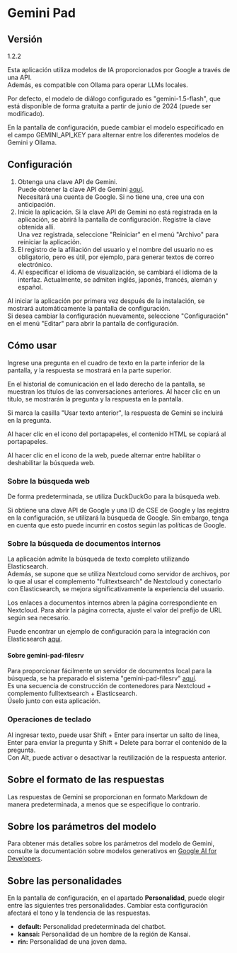# Gemini Pad

## Versión
1.2.2


Esta aplicación utiliza modelos de IA proporcionados por Google a través de una API.  
Además, es compatible con Ollama para operar LLMs locales.

Por defecto, el modelo de diálogo configurado es "gemini-1.5-flash", que está disponible de forma gratuita a partir de junio de 2024 (puede ser modificado).

En la pantalla de configuración, puede cambiar el modelo especificado en el campo GEMINI_API_KEY para alternar entre los diferentes modelos de Gemini y Ollama.

## Configuración

1. Obtenga una clave API de Gemini.  
   Puede obtener la clave API de Gemini [aquí](https://aistudio.google.com/app/prompts/new_freeform).  
   Necesitará una cuenta de Google. Si no tiene una, cree una con anticipación.
2. Inicie la aplicación. Si la clave API de Gemini no está registrada en la aplicación, se abrirá la pantalla de configuración. Registre la clave obtenida allí.  
   Una vez registrada, seleccione "Reiniciar" en el menú "Archivo" para reiniciar la aplicación.
3. El registro de la afiliación del usuario y el nombre del usuario no es obligatorio, pero es útil, por ejemplo, para generar textos de correo electrónico.
4. Al especificar el idioma de visualización, se cambiará el idioma de la interfaz. Actualmente, se admiten inglés, japonés, francés, alemán y español.

Al iniciar la aplicación por primera vez después de la instalación, se mostrará automáticamente la pantalla de configuración.  
Si desea cambiar la configuración nuevamente, seleccione "Configuración" en el menú "Editar" para abrir la pantalla de configuración.

## Cómo usar

Ingrese una pregunta en el cuadro de texto en la parte inferior de la pantalla, y la respuesta se mostrará en la parte superior.

En el historial de comunicación en el lado derecho de la pantalla, se muestran los títulos de las conversaciones anteriores. Al hacer clic en un título, se mostrarán la pregunta y la respuesta en la pantalla.

Si marca la casilla "Usar texto anterior", la respuesta de Gemini se incluirá en la pregunta.

Al hacer clic en el icono del portapapeles, el contenido HTML se copiará al portapapeles.

Al hacer clic en el icono de la web, puede alternar entre habilitar o deshabilitar la búsqueda web.

### Sobre la búsqueda web

De forma predeterminada, se utiliza DuckDuckGo para la búsqueda web.

Si obtiene una clave API de Google y una ID de CSE de Google y las registra en la configuración, se utilizará la búsqueda de Google. Sin embargo, tenga en cuenta que esto puede incurrir en costos según las políticas de Google.

### Sobre la búsqueda de documentos internos

La aplicación admite la búsqueda de texto completo utilizando Elasticsearch.  
Además, se supone que se utiliza Nextcloud como servidor de archivos, por lo que al usar el complemento "fulltextsearch" de Nextcloud y conectarlo con Elasticsearch, se mejora significativamente la experiencia del usuario.

Los enlaces a documentos internos abren la página correspondiente en Nextcloud. Para abrir la página correcta, ajuste el valor del prefijo de URL según sea necesario.

Puede encontrar un ejemplo de configuración para la integración con Elasticsearch [aquí](https://github.com/dtmoyaji/gemini-pad/wiki/Setting-for-Nextcloud---Elasticsearch-\(gemini%E2%80%90pad%E2%80%90filesrv\)).

#### Sobre gemini-pad-filesrv

Para proporcionar fácilmente un servidor de documentos local para la búsqueda, se ha preparado el sistema "gemini-pad-filesrv" [aquí](https://github.com/dtmoyaji/gemini-pad-filesrv).  
Es una secuencia de construcción de contenedores para Nextcloud + complemento fulltextsearch + Elasticsearch.  
Úselo junto con esta aplicación.

### Operaciones de teclado

Al ingresar texto, puede usar Shift + Enter para insertar un salto de línea, Enter para enviar la pregunta y Shift + Delete para borrar el contenido de la pregunta.  
Con Alt, puede activar o desactivar la reutilización de la respuesta anterior.

## Sobre el formato de las respuestas

Las respuestas de Gemini se proporcionan en formato Markdown de manera predeterminada, a menos que se especifique lo contrario.

## Sobre los parámetros del modelo

Para obtener más detalles sobre los parámetros del modelo de Gemini, consulte la documentación sobre modelos generativos en [Google AI for Developers](https://ai.google.dev/gemini-api/docs/models/generative-models?hl=es&_gl=1*1fu959e*_up*MQ..*_ga*MTgyNTQxNDY0NC4xNzE0MDIxNDY3*_ga_P1DBVKWT6V*MTcxNDAyMTQ2Ny4xLjAuMTcxNDAyMTg1NC4wLjAuMA..).

## Sobre las personalidades

En la pantalla de configuración, en el apartado **Personalidad**, puede elegir entre las siguientes tres personalidades. Cambiar esta configuración afectará el tono y la tendencia de las respuestas.

* **default:** Personalidad predeterminada del chatbot.
* **kansai:** Personalidad de un hombre de la región de Kansai.
* **rin:** Personalidad de una joven dama.